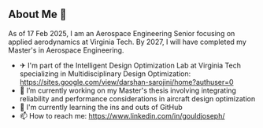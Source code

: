 ## About Me 👋


As of 17 Feb 2025, I am an Aerospace Engineering Senior focusing on applied aerodynamics at Virginia Tech. By 2027, I will have completed my Master's in Aerospace Engineering.

- ✈ I'm part of the Intelligent Design Optimization Lab at Virginia Tech specializing in Multidisciplinary Design Optimization: https://sites.google.com/view/darshan-sarojini/home?authuser=0
- 🔭 I’m currently working on my Master's thesis involving integrating reliability and performance considerations in aircraft design optimization 
- 🚀 I'm currently learning the ins and outs of GitHub
- 📫 How to reach me: https://www.linkedin.com/in/gouldjoseph/


